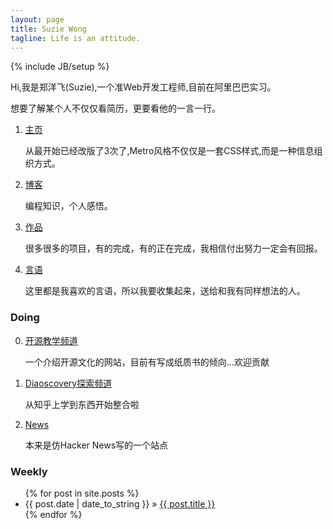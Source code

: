 ```yaml
---
layout: page
title: Suzie Wong
tagline: Life is an attitude.
---
```

{% include JB/setup %}

Hi,我是郑洋飞(Suzie),一个准Web开发工程师,目前在阿里巴巴实习。

想要了解某个人不仅仅看简历，更要看他的一言一行。
<ol>
<li>
	<a href='http://www.imsuzie.com' target='_blank'>主页</a>
	<p>从最开始已经改版了3次了,Metro风格不仅仅是一套CSS样式,而是一种信息组织方式。</p>
</li>
<li>
	<a href='http://blog.imsuzie.com' target='_blank'>博客</a>
	<p>
		编程知识，个人感悟。
	</p>
</li>
<li>
	<a href='http://work.imsuzie.com' target='_blank'>作品</a>
	<p>
		很多很多的项目，有的完成，有的正在完成，我相信付出努力一定会有回报。
	</p>
</li>
<li>
	<a href='word.html' target='_blank'>言语</a>
	<p>
		这里都是我喜欢的言语，所以我要收集起来，送给和我有同样想法的人。
	</p>
</li>
</ol>

### Doing

0. [开源教学频道](http://osteach.github.com/)

	一个介绍开源文化的网站，目前有写成纸质书的倾向...欢迎贡献

1. [Diaoscovery探索频道](http://suziewong.github.io/diaoscovery)
    
    从知乎上学到东西开始整合啦

2. [News](http://geek.zjut.com)
	
	本来是仿Hacker News写的一个站点

### Weekly

<ul class="posts">
  {% for post in site.posts %}
    <li><span>{{ post.date | date_to_string }}</span> &raquo; <a href="{{ BASE_PATH }}{{ post.url }}">{{ post.title }}</a></li>
  {% endfor %}
</ul>
